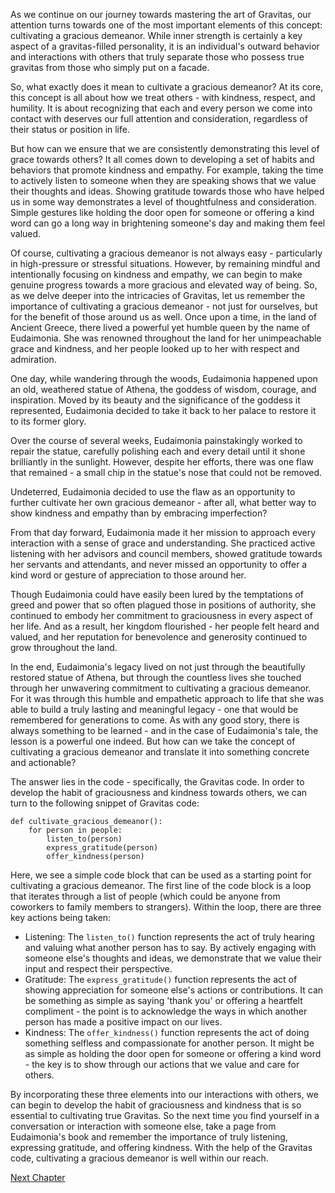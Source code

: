 As we continue on our journey towards mastering the art of Gravitas, our attention turns towards one of the most important elements of this concept: cultivating a gracious demeanor. While inner strength is certainly a key aspect of a gravitas-filled personality, it is an individual's outward behavior and interactions with others that truly separate those who possess true gravitas from those who simply put on a facade. 

So, what exactly does it mean to cultivate a gracious demeanor? At its core, this concept is all about how we treat others - with kindness, respect, and humility. It is about recognizing that each and every person we come into contact with deserves our full attention and consideration, regardless of their status or position in life. 

But how can we ensure that we are consistently demonstrating this level of grace towards others? It all comes down to developing a set of habits and behaviors that promote kindness and empathy. For example, taking the time to actively listen to someone when they are speaking shows that we value their thoughts and ideas. Showing gratitude towards those who have helped us in some way demonstrates a level of thoughtfulness and consideration. Simple gestures like holding the door open for someone or offering a kind word can go a long way in brightening someone's day and making them feel valued.

Of course, cultivating a gracious demeanor is not always easy - particularly in high-pressure or stressful situations. However, by remaining mindful and intentionally focusing on kindness and empathy, we can begin to make genuine progress towards a more gracious and elevated way of being. So, as we delve deeper into the intricacies of Gravitas, let us remember the importance of cultivating a gracious demeanor - not just for ourselves, but for the benefit of those around us as well.
Once upon a time, in the land of Ancient Greece, there lived a powerful yet humble queen by the name of Eudaimonia. She was renowned throughout the land for her unimpeachable grace and kindness, and her people looked up to her with respect and admiration.

One day, while wandering through the woods, Eudaimonia happened upon an old, weathered statue of Athena, the goddess of wisdom, courage, and inspiration. Moved by its beauty and the significance of the goddess it represented, Eudaimonia decided to take it back to her palace to restore it to its former glory.

Over the course of several weeks, Eudaimonia painstakingly worked to repair the statue, carefully polishing each and every detail until it shone brilliantly in the sunlight. However, despite her efforts, there was one flaw that remained - a small chip in the statue's nose that could not be removed.

Undeterred, Eudaimonia decided to use the flaw as an opportunity to further cultivate her own gracious demeanor - after all, what better way to show kindness and empathy than by embracing imperfection?

From that day forward, Eudaimonia made it her mission to approach every interaction with a sense of grace and understanding. She practiced active listening with her advisors and council members, showed gratitude towards her servants and attendants, and never missed an opportunity to offer a kind word or gesture of appreciation to those around her.

Though Eudaimonia could have easily been lured by the temptations of greed and power that so often plagued those in positions of authority, she continued to embody her commitment to graciousness in every aspect of her life. And as a result, her kingdom flourished - her people felt heard and valued, and her reputation for benevolence and generosity continued to grow throughout the land.

In the end, Eudaimonia's legacy lived on not just through the beautifully restored statue of Athena, but through the countless lives she touched through her unwavering commitment to cultivating a gracious demeanor. For it was through this humble and empathetic approach to life that she was able to build a truly lasting and meaningful legacy - one that would be remembered for generations to come.
As with any good story, there is always something to be learned - and in the case of Eudaimonia's tale, the lesson is a powerful one indeed. But how can we take the concept of cultivating a gracious demeanor and translate it into something concrete and actionable? 

The answer lies in the code - specifically, the Gravitas code. In order to develop the habit of graciousness and kindness towards others, we can turn to the following snippet of Gravitas code:

```
def cultivate_gracious_demeanor():
    for person in people:
        listen_to(person)
        express_gratitude(person)
        offer_kindness(person)
```

Here, we see a simple code block that can be used as a starting point for cultivating a gracious demeanor. The first line of the code block is a loop that iterates through a list of people (which could be anyone from coworkers to family members to strangers). Within the loop, there are three key actions being taken:

- Listening: The `listen_to()` function represents the act of truly hearing and valuing what another person has to say. By actively engaging with someone else's thoughts and ideas, we demonstrate that we value their input and respect their perspective.
- Gratitude: The `express_gratitude()` function represents the act of showing appreciation for someone else's actions or contributions. It can be something as simple as saying 'thank you' or offering a heartfelt compliment - the point is to acknowledge the ways in which another person has made a positive impact on our lives.
- Kindness: The `offer_kindness()` function represents the act of doing something selfless and compassionate for another person. It might be as simple as holding the door open for someone or offering a kind word - the key is to show through our actions that we value and care for others.

By incorporating these three elements into our interactions with others, we can begin to develop the habit of graciousness and kindness that is so essential to cultivating true Gravitas. So the next time you find yourself in a conversation or interaction with someone else, take a page from Eudaimonia's book and remember the importance of truly listening, expressing gratitude, and offering kindness. With the help of the Gravitas code, cultivating a gracious demeanor is well within our reach.


[Next Chapter](10_Chapter10.md)